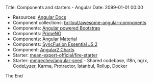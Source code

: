 Title: Components and starters - Angular
Date: 2099-01-01 00:00

* Resources: [Angular Docs](https://angular.io/resources)
* Component collections: [brillout/awesome-angular-components](https://github.com/brillout/awesome-angular-components#component-collections)
* Components: [Angular powered Bootstrap](https://ng-bootstrap.github.io/#/home)
* Components: [PrimeNG](https://www.primefaces.org/primeng/#/)
* Components: [Angular Material](https://material.angular.io/components/categories)
* Components: [SyncFusion Essential JS 2](https://www.syncfusion.com/products/essential-js2)
* Component: [Angular2 Charts](https://valor-software.com/ng2-charts/)
* Starter: [mean-expert-official/fire-starter](https://github.com/mean-expert-official/fire-starter)
* Starter: [mmgechev/angular-seed](https://github.com/mgechev/angular-seed) - Shared codebase, i18n, ngrx, CodeLyzer, Karma, Protractor, Istanbul, Rollup, Docker

The End